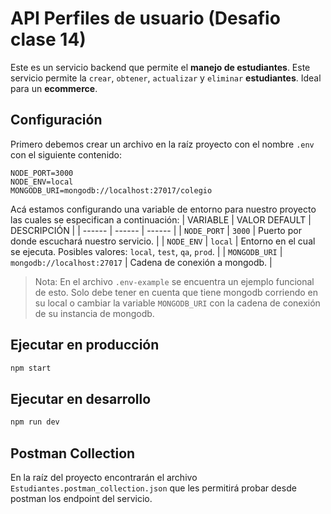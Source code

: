 # API Perfiles de usuario (Desafio clase 14)
Este es un servicio backend que permite el **manejo de estudiantes**. Este servicio permite la `crear`, `obtener`, `actualizar` y `eliminar` **estudiantes**. Ideal para un **ecommerce**.

## Configuración
Primero debemos crear un archivo en la raíz proyecto con el nombre `.env` con el siguiente contenido:
```
NODE_PORT=3000
NODE_ENV=local
MONGODB_URI=mongodb://localhost:27017/colegio
```
Acá estamos configurando una variable de entorno para nuestro proyecto las cuales se especifican a continuación:
| VARIABLE | VALOR DEFAULT | DESCRIPCIÓN |
| ------ | ------ | ------ |
| `NODE_PORT` | `3000` | Puerto por donde escuchará nuestro servicio. |
| `NODE_ENV` | `local` | Entorno en el cual se ejecuta. Posibles valores: `local`, `test`, `qa`, `prod`. |
| `MONGODB_URI` | `mongodb://localhost:27017` | Cadena de conexión a mongodb. |

> Nota: En el archivo `.env-example` se encuentra un ejemplo funcional de esto. Solo debe tener en cuenta que tiene mongodb corriendo en su local o cambiar la variable `MONGODB_URI` con la cadena de conexión de su instancia de mongodb.

## Ejecutar en producción
```sh
npm start
```

## Ejecutar en desarrollo
```sh
npm run dev
```

## Postman Collection

En la raíz del proyecto encontrarán el archivo `Estudiantes.postman_collection.json` que les permitirá probar desde postman los endpoint del servicio.